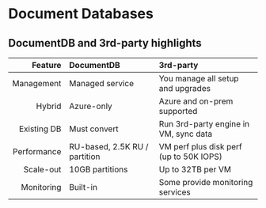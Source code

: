 Document Databases
==========================
DocumentDB and 3rd-party highlights
---------------------


Feature|DocumentDB|3rd-party
------:|:---------|:----------
Management    |Managed service| You manage all setup and upgrades
Hybrid        |Azure-only     | Azure and on-prem supported
Existing DB   | Must convert  | Run 3rd-party engine in VM, sync data
Performance   | RU-based, 2.5K RU / partition | VM perf plus disk perf (up to 50K IOPS)
Scale-out     | 10GB partitions  | Up to 32TB per VM
Monitoring    | Built-in        | Some provide monitoring services 
